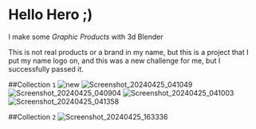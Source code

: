 # Hello Hero ;)
I make some *Graphic Products* with 3d Blender

This is not real products or a brand in my name, but this is a project that I put my name logo on, and this was a new challenge for me, but I successfully passed it.

##Collection ```1```
![new](https://github.com/JohnSamy2004/Projects/assets/136609635/5a8a7c89-7c29-48b4-b311-f98a19ee87d8)
![Screenshot_20240425_041049](https://github.com/JohnSamy2004/Projects/assets/136609635/169c92fb-4910-48aa-a473-70b0da16d872)
![Screenshot_20240425_040904](https://github.com/JohnSamy2004/Projects/assets/136609635/64822c05-41a7-45a8-a722-ef5498d529b9)
![Screenshot_20240425_041003](https://github.com/JohnSamy2004/Projects/assets/136609635/fc4166dd-62c4-4aa9-b192-3c32ca138fbf)
![Screenshot_20240425_041358](https://github.com/JohnSamy2004/Projects/assets/136609635/6ce3b8a8-f25d-40c9-9c3e-7b3ca27a281c)

##Collection ```2```
![Screenshot_20240425_163336](https://github.com/JohnSamy2004/Projects/assets/136609635/da168f44-9598-4fb2-83ee-3cfe104f7f5e)
